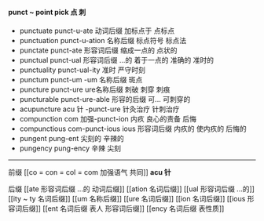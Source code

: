 ####  punct ~ point pick 点 刺

- punctuate  punct-u-ate  动词后缀 加标点于  点标点
- punctuation punct-u-ation  名称后缀 标点符号 标点法
- punctate punct-ate 形容词后缀 缩成一点的 点状的
- punctual punct-ual 形容词后缀 ...的 着于一点的   准确的  准时的
- punctuality punct-ual-ity 准时 严守时刻
- punctum punct-um -um 名称后缀  斑点 
- puncture punct-ure ure名称后缀 刺破 刺穿  刺痕
- puncturable punct-ure-able  形容的后缀 可... 可刺穿的
- acupuncture acu 针 -punct-ure 针灸治疗 针刺治疗
- compunction com 加强-punct-ion 内疚 良心的责备 后悔 
- compunctious com-punct-ious ious 形容词后缀 内疚的 使内疚的 后悔的 
- pungent pung-ent 尖刻的 辛辣的
- pungency pung-ency 辛辣 尖刻

---
前缀
[[co = con  = col = com  加强语气 共同]]
**acu 针**
 
后缀
[[ate 形容词后缀  ...的 动词后缀]]
[[ation 名词后缀]]
[[ual 形容词后缀 ...的]]
[[ity  ~ ty 名词后缀]]
[[um 名称后缀]]
[[ure 名词后缀]]
[[ion  名词后缀]]
[[ious 形容词后缀]]
[[ent 名词后缀  表人 形容词后缀]]
[[ency 名词后缀 表性质]]



